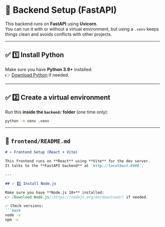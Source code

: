 # 🐍 Backend Setup (FastAPI)

This backend runs on **FastAPI** using **Uvicorn**.  
You can run it with or without a virtual environment, but using a `.venv` keeps things clean and avoids conflicts with other projects.

---

## ✅ 1️⃣ Install Python

Make sure you have **Python 3.9+** installed:  
👉 [Download Python](https://www.python.org/downloads/) if needed.

---

## ✅ 2️⃣ Create a virtual environment

Run this **inside the `backend/` folder** (one time only):

```bash
python -m venv .venv
```

---

## 📄 `frontend/README.md`

```markdown
# ⚛️ Frontend Setup (React + Vite)

This frontend runs on **React** using **Vite** for the dev server.  
It talks to the **FastAPI backend** at `http://localhost:8000`.

---

## ✅ 1️⃣ Install Node.js

Make sure you have **Node.js 18+** installed:  
👉 [Download Node.js](https://nodejs.org/en/download/) if needed.

✅ Check versions:
```bash
node -v
npm -v

